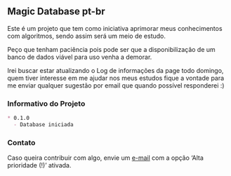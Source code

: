 ## Magic Database pt-br
Este é um projeto que tem como iniciativa aprimorar meus conhecimentos com algoritmos, sendo assim será um meio de estudo. 

Peço que tenham paciência pois pode ser que a disponibilização de um banco de dados viável para uso venha a demorar. 

Irei buscar estar atualizando o Log de informações da page todo domingo, quem tiver interesse em me ajudar nos meus estudos fique a vontade para me enviar qualquer sugestão por email que quando possível responderei :)

### Informativo do Projeto
```markdown
* 0.1.0 
  - Database iniciada
```

### Contato
Caso queira contribuir com algo, envie um [e-mail](mailto:raflucasbr@hotmail.com) com a opção ‘Alta prioridade (!)’ ativada.
